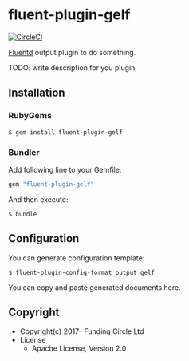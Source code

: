 # fluent-plugin-gelf
[![CircleCI](https://circleci.com/gh/FundingCircle/fluent-plugin-gelf/tree/master.svg?style=svg&circle-token=d781ef54862db51be146a2a2ad7aa9d783bb177a)](https://circleci.com/gh/FundingCircle/fluent-plugin-gelf/tree/master)

[Fluentd](https://fluentd.org/) output plugin to do something.

TODO: write description for you plugin.

## Installation

### RubyGems

```
$ gem install fluent-plugin-gelf
```

### Bundler

Add following line to your Gemfile:

```ruby
gem "fluent-plugin-gelf"
```

And then execute:

```
$ bundle
```

## Configuration

You can generate configuration template:

```
$ fluent-plugin-config-format output gelf
```

You can copy and paste generated documents here.

## Copyright

* Copyright(c) 2017- Funding Circle Ltd
* License
  * Apache License, Version 2.0
